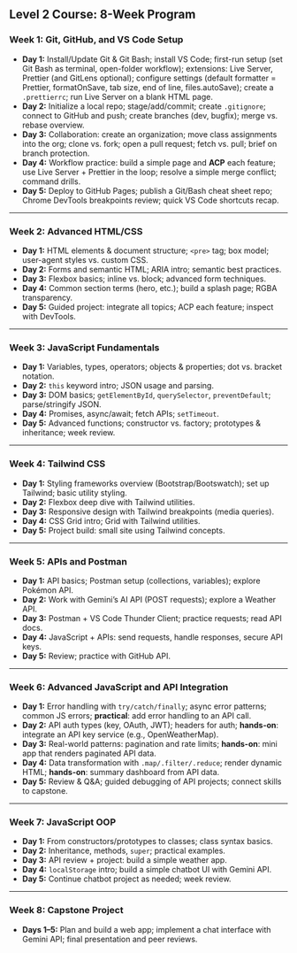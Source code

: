 ## **Level 2 Course: 8-Week Program**

### **Week 1: Git, GitHub, and VS Code Setup**

- **Day 1:** Install/Update Git & Git Bash; install VS Code; first-run setup (set Git Bash as terminal, open-folder workflow); extensions: Live Server, Prettier (and GitLens optional); configure settings (default formatter = Prettier, formatOnSave, tab size, end of line, files.autoSave); create a `.prettierrc`; run Live Server on a blank HTML page.
- **Day 2:** Initialize a local repo; stage/add/commit; create `.gitignore`; connect to GitHub and push; create branches (dev, bugfix); merge vs. rebase overview.
- **Day 3:** Collaboration: create an organization; move class assignments into the org; clone vs. fork; open a pull request; fetch vs. pull; brief on branch protection.
- **Day 4:** Workflow practice: build a simple page and **ACP** each feature; use Live Server + Prettier in the loop; resolve a simple merge conflict; command drills.
- **Day 5:** Deploy to GitHub Pages; publish a Git/Bash cheat sheet repo; Chrome DevTools breakpoints review; quick VS Code shortcuts recap.

---

### **Week 2: Advanced HTML/CSS**

- **Day 1:** HTML elements & document structure; `<pre>` tag; box model; user-agent styles vs. custom CSS.
- **Day 2:** Forms and semantic HTML; ARIA intro; semantic best practices.
- **Day 3:** Flexbox basics; inline vs. block; advanced form techniques.
- **Day 4:** Common section terms (hero, etc.); build a splash page; RGBA transparency.
- **Day 5:** Guided project: integrate all topics; ACP each feature; inspect with DevTools.

---

### **Week 3: JavaScript Fundamentals**

- **Day 1:** Variables, types, operators; objects & properties; dot vs. bracket notation.
- **Day 2:** `this` keyword intro; JSON usage and parsing.
- **Day 3:** DOM basics; `getElementById`, `querySelector`, `preventDefault`; parse/stringify JSON.
- **Day 4:** Promises, async/await; fetch APIs; `setTimeout`.
- **Day 5:** Advanced functions; constructor vs. factory; prototypes & inheritance; week review.

---

### **Week 4: Tailwind CSS**

- **Day 1:** Styling frameworks overview (Bootstrap/Bootswatch); set up Tailwind; basic utility styling.
- **Day 2:** Flexbox deep dive with Tailwind utilities.
- **Day 3:** Responsive design with Tailwind breakpoints (media queries).
- **Day 4:** CSS Grid intro; Grid with Tailwind utilities.
- **Day 5:** Project build: small site using Tailwind concepts.

---

### **Week 5: APIs and Postman**

- **Day 1:** API basics; Postman setup (collections, variables); explore Pokémon API.
- **Day 2:** Work with Gemini’s AI API (POST requests); explore a Weather API.
- **Day 3:** Postman + VS Code Thunder Client; practice requests; read API docs.
- **Day 4:** JavaScript + APIs: send requests, handle responses, secure API keys.
- **Day 5:** Review; practice with GitHub API.

---

### **Week 6: Advanced JavaScript and API Integration**

- **Day 1:** Error handling with `try/catch/finally`; async error patterns; common JS errors; **practical**: add error handling to an API call.
- **Day 2:** API auth types (key, OAuth, JWT); headers for auth; **hands-on**: integrate an API key service (e.g., OpenWeatherMap).
- **Day 3:** Real-world patterns: pagination and rate limits; **hands-on**: mini app that renders paginated API data.
- **Day 4:** Data transformation with `.map/.filter/.reduce`; render dynamic HTML; **hands-on**: summary dashboard from API data.
- **Day 5:** Review & Q&A; guided debugging of API projects; connect skills to capstone.

---

### **Week 7: JavaScript OOP**

- **Day 1:** From constructors/prototypes to classes; class syntax basics.
- **Day 2:** Inheritance, methods, `super`; practical examples.
- **Day 3:** API review + project: build a simple weather app.
- **Day 4:** `localStorage` intro; build a simple chatbot UI with Gemini API.
- **Day 5:** Continue chatbot project as needed; week review.

---

### **Week 8: Capstone Project**

- **Days 1–5:** Plan and build a web app; implement a chat interface with Gemini API; final presentation and peer reviews.
